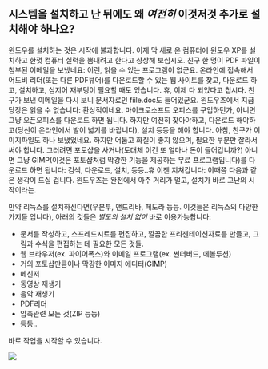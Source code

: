 

<div id="corps">

<h2>﻿시스템을 설치하고 난 뒤에도 왜 <i>여전히</i> 이것저것 추가로 설치해야 하나요? </h2>

윈도우를 설치하는 것은 시작에 불과합니다. 이제 막 새로 온 컴퓨터에 윈도우 XP를 설치하고 한껏 컴퓨터 실력을 뽐내려고 한다고 상상해 보십시오. 친구 한 명이 PDF 파일이 첨부된 이메일을 보냈네요: 이런, 읽을 수 있는 프로그램이 없군요. 온라인에 접속해서 어도비 리더(또는 다른 PDF뷰어)를 다운로드할 수 있는 웹 사이트를 찾고, 다운로드 하고, 설치하고, 심지어 재부팅이 필요할 때도 있습니다. 휴, 이제 다 되었다고 칩시다. 친구가 보낸 이메일을 다시 보니 문서자료인 fiile.doc도 들어있군요. 윈도우즈에서 지금 당장은 읽을 수 없습니다: 환상적이네요. 마이크로소프트 오피스를 구입하던가, 아니면 그냥 오픈오피스를 다운로드 하면 됩니다. 하지만 여전히 찾아야하고, 다운로드 해야하고(당신이 온라인에서 발이 넓기를 바랍니다), 설치 등등을 해야 합니다. 아참, 친구가 이미지파일도 하나 보냈었네요. 하지만 어둡고 화질이 좋지 않으며, 필요한 부분만 잘라서 써야 합니다. 그러려면 포토샵을 사거나(도대체 이건 또 얼마나 돈이 들어갑니까?) 아니면 그냥 GIMP(이것은 포토샵처럼 막강한 기능을 제공하는 무료 프로그램입니다)를 다운로드 하면 됩니다: 검색, 다운로드, 설치, 등등..휴 이젠 지쳐갑니다: 이때쯤 다음과 같은 생각이 드실 겁니다. 윈도우즈는 완전에서 아주 거리가 멀고, 설치가 바로 고난의 시작이라는.

만약 리눅스를 설치하신다면(우분투, 맨드리바, 페도라 등등. 이것들은 리눅스의 다양한 가지들 입니다), 아래의 것들은 <i>별도의 설치 없이</i> 바로 이용가능합니다:

<ul>

<li>문서를 작성하고, 스프레드시트를 편집하고, 깔끔한 프리젠테이션자료를 만들고, 그림과 수식을 편집하는 데 필요한 모든 것들.</li>

<li>웹 브라우저(ex. 파이어폭스)와 이메일 프로그램(ex. 썬더버드, 에볼루션)</li>
<li>거의 포토샵만큼이나 막강한 이미지 에디터(GIMP)</li>
<li>메신저</li>
<li>동영상 재생기</li>
<li>음악 재생기</li>
<li>PDF리더</li>
<li>압축관련 모든 것(ZIP 등등)</li>
<li>등등..</li>
</ul>

바로 작업을 시작할 수 있습니다.

<img src="Images/app_menu.png" />

</div>


